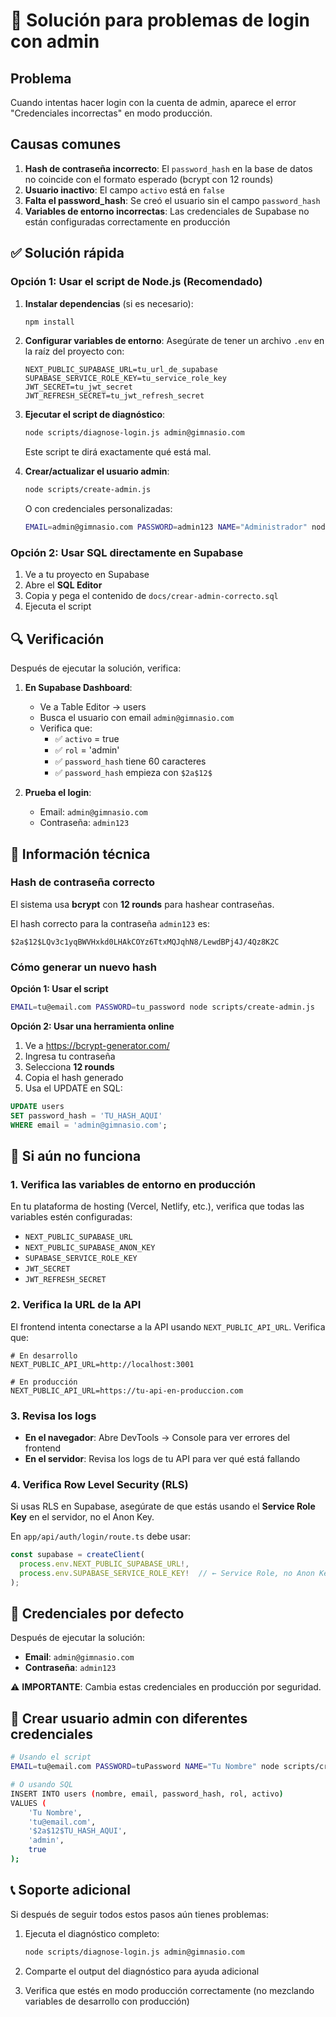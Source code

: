 # 🔧 Solución para problemas de login con admin

## Problema
Cuando intentas hacer login con la cuenta de admin, aparece el error "Credenciales incorrectas" en modo producción.

## Causas comunes

1. **Hash de contraseña incorrecto**: El `password_hash` en la base de datos no coincide con el formato esperado (bcrypt con 12 rounds)
2. **Usuario inactivo**: El campo `activo` está en `false`
3. **Falta el password_hash**: Se creó el usuario sin el campo `password_hash`
4. **Variables de entorno incorrectas**: Las credenciales de Supabase no están configuradas correctamente en producción

## ✅ Solución rápida

### Opción 1: Usar el script de Node.js (Recomendado)

1. **Instalar dependencias** (si es necesario):
   ```bash
   npm install
   ```

2. **Configurar variables de entorno**:
   Asegúrate de tener un archivo `.env` en la raíz del proyecto con:
   ```env
   NEXT_PUBLIC_SUPABASE_URL=tu_url_de_supabase
   SUPABASE_SERVICE_ROLE_KEY=tu_service_role_key
   JWT_SECRET=tu_jwt_secret
   JWT_REFRESH_SECRET=tu_jwt_refresh_secret
   ```

3. **Ejecutar el script de diagnóstico**:
   ```bash
   node scripts/diagnose-login.js admin@gimnasio.com
   ```
   
   Este script te dirá exactamente qué está mal.

4. **Crear/actualizar el usuario admin**:
   ```bash
   node scripts/create-admin.js
   ```
   
   O con credenciales personalizadas:
   ```bash
   EMAIL=admin@gimnasio.com PASSWORD=admin123 NAME="Administrador" node scripts/create-admin.js
   ```

### Opción 2: Usar SQL directamente en Supabase

1. Ve a tu proyecto en Supabase
2. Abre el **SQL Editor**
3. Copia y pega el contenido de `docs/crear-admin-correcto.sql`
4. Ejecuta el script

## 🔍 Verificación

Después de ejecutar la solución, verifica:

1. **En Supabase Dashboard**:
   - Ve a Table Editor → users
   - Busca el usuario con email `admin@gimnasio.com`
   - Verifica que:
     - ✅ `activo` = true
     - ✅ `rol` = 'admin'
     - ✅ `password_hash` tiene 60 caracteres
     - ✅ `password_hash` empieza con `$2a$12$`

2. **Prueba el login**:
   - Email: `admin@gimnasio.com`
   - Contraseña: `admin123`

## 🔐 Información técnica

### Hash de contraseña correcto

El sistema usa **bcrypt** con **12 rounds** para hashear contraseñas.

El hash correcto para la contraseña `admin123` es:
```
$2a$12$LQv3c1yqBWVHxkd0LHAkCOYz6TtxMQJqhN8/LewdBPj4J/4Qz8K2C
```

### Cómo generar un nuevo hash

**Opción 1: Usar el script**
```bash
EMAIL=tu@email.com PASSWORD=tu_password node scripts/create-admin.js
```

**Opción 2: Usar una herramienta online**
1. Ve a https://bcrypt-generator.com/
2. Ingresa tu contraseña
3. Selecciona **12 rounds**
4. Copia el hash generado
5. Usa el UPDATE en SQL:
```sql
UPDATE users 
SET password_hash = 'TU_HASH_AQUI'
WHERE email = 'admin@gimnasio.com';
```

## 🚨 Si aún no funciona

### 1. Verifica las variables de entorno en producción

En tu plataforma de hosting (Vercel, Netlify, etc.), verifica que todas las variables estén configuradas:

- `NEXT_PUBLIC_SUPABASE_URL`
- `NEXT_PUBLIC_SUPABASE_ANON_KEY`
- `SUPABASE_SERVICE_ROLE_KEY`
- `JWT_SECRET`
- `JWT_REFRESH_SECRET`

### 2. Verifica la URL de la API

El frontend intenta conectarse a la API usando `NEXT_PUBLIC_API_URL`. Verifica que:

```env
# En desarrollo
NEXT_PUBLIC_API_URL=http://localhost:3001

# En producción
NEXT_PUBLIC_API_URL=https://tu-api-en-produccion.com
```

### 3. Revisa los logs

- **En el navegador**: Abre DevTools → Console para ver errores del frontend
- **En el servidor**: Revisa los logs de tu API para ver qué está fallando

### 4. Verifica Row Level Security (RLS)

Si usas RLS en Supabase, asegúrate de que estás usando el **Service Role Key** en el servidor, no el Anon Key.

En `app/api/auth/login/route.ts` debe usar:
```typescript
const supabase = createClient(
  process.env.NEXT_PUBLIC_SUPABASE_URL!,
  process.env.SUPABASE_SERVICE_ROLE_KEY!  // ← Service Role, no Anon Key
);
```

## 📝 Credenciales por defecto

Después de ejecutar la solución:

- **Email**: `admin@gimnasio.com`
- **Contraseña**: `admin123`

⚠️ **IMPORTANTE**: Cambia estas credenciales en producción por seguridad.

## 🔄 Crear usuario admin con diferentes credenciales

```bash
# Usando el script
EMAIL=tu@email.com PASSWORD=tuPassword NAME="Tu Nombre" node scripts/create-admin.js

# O usando SQL
INSERT INTO users (nombre, email, password_hash, rol, activo) 
VALUES (
    'Tu Nombre',
    'tu@email.com',
    '$2a$12$TU_HASH_AQUI',
    'admin',
    true
);
```

## 📞 Soporte adicional

Si después de seguir todos estos pasos aún tienes problemas:

1. Ejecuta el diagnóstico completo:
   ```bash
   node scripts/diagnose-login.js admin@gimnasio.com
   ```

2. Comparte el output del diagnóstico para ayuda adicional

3. Verifica que estés en modo producción correctamente (no mezclando variables de desarrollo con producción)

